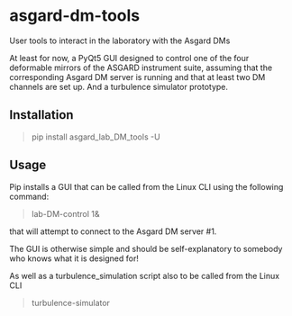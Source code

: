 # asgard-dm-tools
User tools to interact in the laboratory with the Asgard DMs

At least for now, a PyQt5 GUI designed to control one of the four deformable mirrors of the ASGARD instrument suite, assuming that the corresponding Asgard DM server is running and that at least two DM channels are set up. And a turbulence simulator prototype.

## Installation

> pip install asgard_lab_DM_tools -U

## Usage

Pip installs a GUI that can be called from the Linux CLI using the following command:

> lab-DM-control 1&

that will attempt to connect to the Asgard DM server #1.

The GUI is otherwise simple and should be self-explanatory to somebody who knows what it is designed for!

As well as a turbulence_simulation script also to be called from the Linux CLI

> turbulence-simulator

